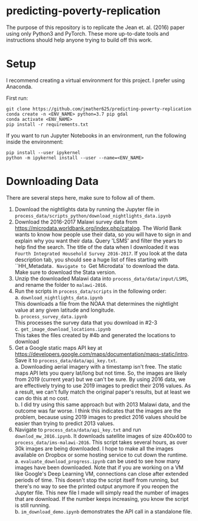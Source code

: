 # predicting-poverty-replication
The purpose of this repository is to replicate the Jean et. al. (2016) paper using only Python3 and PyTorch. These more up-to-date tools and instructions should help anyone trying to build off this work.

# Setup
I recommend creating a virtual environment for this project. I prefer using Anaconda.

First run:
```
git clone https://github.com/jmather625/predicting-poverty-replication
conda create -n <ENV_NAME> python=3.7 pip gdal
conda activate <ENV_NAME>
pip install -r requirements.txt
```

If you want to run Jupyter Notebooks in an environment, run the following inside the environment:
```
pip install --user ipykernel
python -m ipykernel install --user --name=<ENV_NAME>
```

# Downloading Data
There are several steps here, make sure to follow all of them.

1. Download the nightlights data by running the Jupyter file in `process_data/scripts_python/download_nightlights_data.ipynb`
2. Download the 2016-2017 Malawi survey data from https://microdata.worldbank.org/index.php/catalog. The World Bank wants to know how people use their data, so you will have to sign in and explain why you want their data. Query 'LSMS' and filter the years to help find the search. The title of the data when I downloaded it was `Fourth Integrated Household Survey 2016-2017`. If you look at the data description tab, you should see a huge list of files starting with ``HH_Metadata`. Navigate to `Get Microdata` to download the data. Make sure to download the Stata version.
3. Unzip the downloaded Malawi data into `process_data/data/input/LSMS`, and rename the folder to `malawi-2016`.
4. Run the scripts in `process_data/scripts` in the following order: <br>
    a. `download_nightlights_data.ipynb` <br>
        This downloads a file from the NOAA that determines the nightlight value at any given latitude and longitude. <br>
    b. `process_survey_data.ipynb` <br>
        This processes the survey data that you download in #2-3<br>
    c. `get_image_download_locations.ipynb` <br>
        This takes the files created by #4b and generated the locations to download <br>
5. Get a Google static maps API key at https://developers.google.com/maps/documentation/maps-static/intro. Save it to `process_data/data/api_key.txt`. <br>
    a. Downloading aerial imagery with a timestamp isn't free. The static maps API lets you query lat/long but not time. So, the images are likely from 2019 (current year) but we can't be sure. By using 2016 data, we are effectively trying to use 2019 images to predict their 2016 values. As a result, we can't fully match the original paper's results, but at least we can do this at no cost. <br>
    b. I did try using this same approach but with 2013 Malawi data, and the outcome was far worse. I think this indicates that the images are the problem, because using 2019 images to predict 2016 values should be easier than trying to predict 2013 values.
6. Navigate to `process_data/data/api_key.txt` and run `downlod_mw_2016.ipynb`. It downloads satellite images of size 400x400 to `process_data/ims-malawi-2016`. This script takes several hours, as over 30k images are being downloaded. I hope to make all the images available on Dropbox or some hosting service to cut down the runtime. <br>
    a. `evaluate_download_progress.ipynb` can be used to see how many images have been downloaded. Note that if you are working on a VM like Google's Deep Learning VM, connections can close after extended periods of time. This doesn't stop the script itself from running, but there's no way to see the printed output anymore if you reopen the Jupyter file. This new file I made will simply read the number of images that are download. If the number keeps increasing, you know the script is still running. <br>
    b. `im_download_demo.ipynb` demonstrates the API call in a standalone file.



